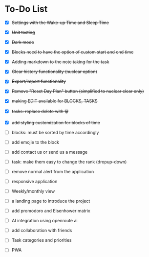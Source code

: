 # To-Do List

- [x] ~~Settings with the Wake-up Time and Sleep Time~~
- [x] ~~Unit testing~~
- [x] ~~Dark mode~~
- [x] ~~Blocks need to have the option of custom start and end time~~
- [x] ~~Adding markdown to the note taking for the task~~
- [x] ~~Clear history functionality (nuclear option)~~
- [x] ~~Export/import functionality~~
- [x] ~~Remove "Reset Day Plan" button (simplified to nuclear clear only)~~
- [x] ~~making EDIT available for BLOCKS, TASKS~~
- [x] ~~tasks: replace delete with 🗑️~~
- [x] ~~add styling customization for blocks of time~~


- [ ] blocks: must be sorted by time accordingly
- [ ] add emojie to the block 
- [ ] add contact us or send us a message
- [ ] task: make them easy to change the rank (dropup-down)

- [ ] remove normal alert from the application 
- [ ] responsive application 
- [ ] Weekly/monthly view
- [ ] a landing page to introduce the project

- [ ] add promodoro and Eisenhower matrix
- [ ] AI integration using openroute ai 
- [ ] add collaboration with friends 
- [ ] Task categories and priorities
- [ ] PWA   